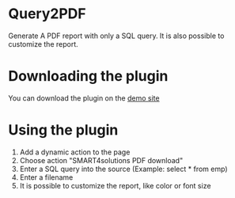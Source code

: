 # Query2PDF
Generate A PDF report with only a SQL query. It is also possible to customize the report.
# Downloading the plugin
You can download the plugin on the [demo site](https://apex.oracle.com/pls/apex/f?p=SMART4SOLUTIONS:240 "Demo site on apex.oracle.com")
# Using the plugin
1. Add a dynamic action to the page
2. Choose action "SMART4solutions PDF download"
3. Enter a SQL query into the source (Example: select * from emp)
4. Enter a filename
5. It is possible to customize the report, like color or font size
